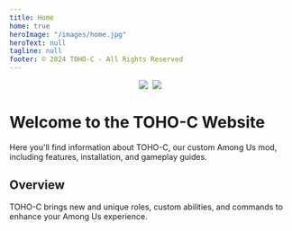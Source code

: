 ```yaml
---
title: Home
home: true
heroImage: "/images/home.jpg"
heroText: null
tagline: null
footer: © 2024 TOHO-C - All Rights Reserved
---
```


<center>
<a href="https://discord.gg/HczqtuBfcu" target="_blank"><img src="https://img.shields.io/badge/TOHO%20C%20Discord%20-%231DA1F2.svg?&style=for-the-badge&logo=discord&logoColor=white&color=5662f6"/></a>&nbsp; <a href="https://github.com/andries659/TOH-Optimized-Continued" target="_blank"><img src="https://img.shields.io/badge/TOHO%20C%20Github%20-%231DA1F2.svg?&style=for-the-badge&logo=github&logoColor=white&color=181717"/></a>&nbsp;
</center>

# Welcome to the TOHO-C Website

Here you'll find information about TOHO-C, our custom Among Us mod, including features, installation, and gameplay guides.

## Overview
TOHO-C brings new and unique roles, custom abilities, and commands to enhance your Among Us experience.